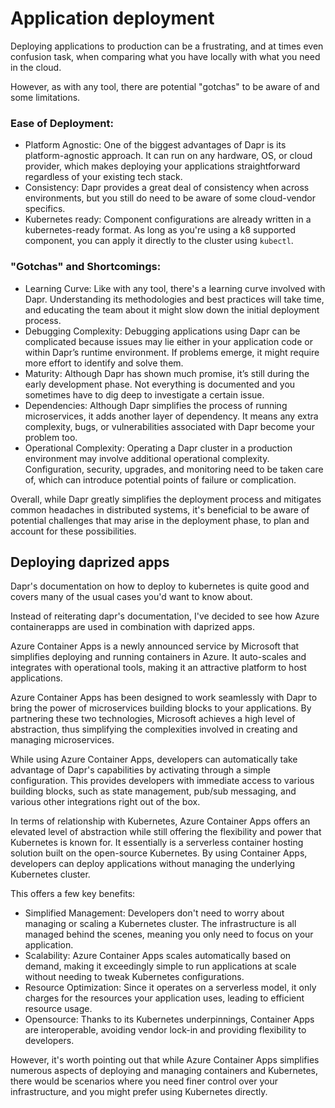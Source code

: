 # Application deployment

Deploying applications to production can be a frustrating, and at times even confusion task, when comparing what you have locally with 
what you need in the cloud.

However, as with any tool, there are potential "gotchas" to be aware of and some limitations.

### Ease of Deployment:

- Platform Agnostic: One of the biggest advantages of Dapr is its platform-agnostic approach. It can run on any hardware, OS, or cloud
  provider, which makes deploying your applications straightforward regardless of your existing tech stack.
- Consistency: Dapr provides a great deal of consistency when across environments, but you still do need to be aware of some 
  cloud-vendor specifics.
- Kubernetes ready: Component configurations are already written in a kubernetes-ready format. As long as you're using a k8 supported 
  component, you can apply it directly to the cluster using `kubectl`.

### "Gotchas" and Shortcomings:

- Learning Curve: Like with any tool, there's a learning curve involved with Dapr. Understanding its methodologies and best practices will
  take time, and educating the team about it might slow down the initial deployment process.
- Debugging Complexity: Debugging applications using Dapr can be complicated because issues may lie either in your application code or
  within Dapr’s runtime environment. If problems emerge, it might require more effort to identify and solve them.
- Maturity: Although Dapr has shown much promise, it’s still during the early development phase. Not everything is documented and you 
  sometimes have to dig deep to investigate a certain issue.
- Dependencies: Although Dapr simplifies the process of running microservices, it adds another layer of dependency. It means any extra
  complexity, bugs, or vulnerabilities associated with Dapr become your problem too.
- Operational Complexity: Operating a Dapr cluster in a production environment may involve additional operational complexity. Configuration,
  security, upgrades, and monitoring need to be taken care of, which can introduce potential points of failure or complication.

Overall, while Dapr greatly simplifies the deployment process and mitigates common headaches in distributed systems, it's beneficial to be
aware of potential challenges that may arise in the deployment phase, to plan and account for these possibilities.

## Deploying daprized apps

Dapr's documentation on how to deploy to kubernetes is quite good and covers many of the usual cases you'd want to know about.

Instead of reiterating dapr's documentation, I've decided to see how Azure containerapps are used in combination with daprized apps.

Azure Container Apps is a newly announced service by Microsoft that simplifies deploying and running containers in Azure. It auto-scales and integrates with operational tools, making it an attractive platform to host applications.

Azure Container Apps has been designed to work seamlessly with Dapr to bring the power of microservices building blocks to your applications. By partnering these two technologies, Microsoft achieves a high level of abstraction, thus simplifying the complexities involved in creating and managing microservices.

While using Azure Container Apps, developers can automatically take advantage of Dapr's capabilities by activating through a simple configuration. This provides developers with immediate access to various building blocks, such as state management, pub/sub messaging, and various other integrations right out of the box.

In terms of relationship with Kubernetes, Azure Container Apps offers an elevated level of abstraction while still offering the flexibility and power that Kubernetes is known for. It essentially is a serverless container hosting solution built on the open-source Kubernetes. By using Container Apps, developers can deploy applications without managing the underlying Kubernetes cluster.


This offers a few key benefits:
- Simplified Management: Developers don't need to worry about managing or scaling a Kubernetes cluster. The infrastructure is all managed
  behind the scenes, meaning you only need to focus on your application.
- Scalability: Azure Container Apps scales automatically based on demand, making it exceedingly simple to run applications at scale
  without needing to tweak Kubernetes configurations.
- Resource Optimization: Since it operates on a serverless model, it only charges for the resources your application uses, leading to
  efficient resource usage.
- Opensource: Thanks to its Kubernetes underpinnings, Container Apps are interoperable, avoiding vendor lock-in and providing flexibility
  to developers.

However, it's worth pointing out that while Azure Container Apps simplifies numerous aspects of deploying and managing containers and Kubernetes, there would be scenarios where you need finer control over your infrastructure, and you might prefer using Kubernetes directly.